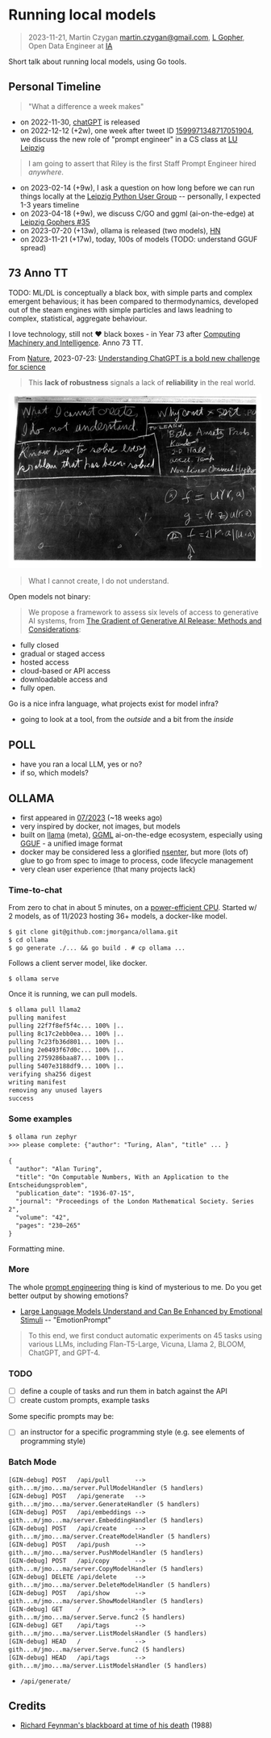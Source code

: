 # Running local models

> 2023-11-21, Martin Czygan <martin.czygan@gmail.com>, [L Gopher](https://golangleipzig.space), Open Data Engineer at [IA](https://archive.org)

Short talk about running local models, using Go tools.

## Personal Timeline

> "What a difference a week makes"

* on 2022-11-30, [chatGPT](https://en.wikipedia.org/wiki/ChatGPT) is released
* on 2022-12-12 (+2w), one week after tweet ID [1599971348717051904](https://twitter.com/alexandr_wang/status/1599971348717051904), we discuss the new role of "prompt engineer" in a CS class at [LU Leipzig](https://en.wikipedia.org/wiki/Lancaster_University_Leipzig)

> I am going to assert that Riley is the first Staff Prompt Engineer hired *anywhere*.

* on 2023-02-14 (+9w), I ask a question on how long before we can run things locally at the [Leipzig Python User Group](https://lpug.github.io/) -- personally, I expected 1-3 years timeline
* on 2023-04-18 (+9w), we discuss C/GO and ggml (ai-on-the-edge) at [Leipzig Gophers #35](https://golangleipzig.space/posts/meetup-35-wrapup/)
* on 2023-07-20 (+13w), ollama is released (two models), [HN](https://news.ycombinator.com/item?id=36802582)
* on 2023-11-21 (+17w), today, 100s of models (TODO: understand GGUF spread)

## 73 Anno TT

TODO: ML/DL is conceptually a black box, with simple parts and complex emergent
behavious; it has been compared to thermodynamics, developed out of the steam
engines with simple particles and laws leadning to complex, statistical,
aggregate behaviour.

I love technology, still not ❤️  black boxes - in Year 73 after [Computing Machinery
and Intelligence](https://phil415.pbworks.com/f/TuringComputing.pdf). Anno 73 TT.

From [Nature](https://www.nature.com/), 2023-07-23: [Understanding ChatGPT is a bold new challenge for science](https://www.nature.com/articles/d41586-023-02366-2.pdf)

> This **lack of robustness** signals a lack of **reliability** in the real world.

![](static/default-30.jpg)

> What I cannot create, I do not understand.

Open models not binary:

> We propose a framework to assess six levels of access to generative AI
> systems, from [The Gradient of Generative AI Release: Methods and
> Considerations](https://arxiv.org/pdf/2302.04844.pdf):

* fully closed
* gradual or staged access
* hosted access
* cloud-based or API access
* downloadable access and
* fully open.

Go is a nice infra language, what projects exist for model infra?

* going to look at a tool, from the *outside* and a bit from the *inside*

## POLL

* have you ran a local LLM, yes or no?
* if so, which models?

## OLLAMA

* first appeared in [07/2023](http://web.archive.org/web/20230720133902/https://ollama.ai/) (~18 weeks ago)
* very inspired by docker, not images, but models
* built on [llama](https://ai.meta.com/llama/) (meta), [GGML](http://ggml.ai/) ai-on-the-edge ecosystem, especially using [GGUF](https://www.reddit.com/r/LocalLLaMA/comments/15triq2/gguf_is_going_to_make_llamacpp_much_better_and/) - a unified image format
* docker may be considered less a glorified [nsenter](https://man7.org/linux/man-pages/man1/nsenter.1.html), but more (lots of) glue to go from spec to image to process, code lifecycle management
* very clean user experience (that many projects lack)

### Time-to-chat

From zero to chat in about 5 minutes, on a [power-efficient
CPU](https://www.intel.com/content/www/us/en/processors/processor-numbers.html).
Started w/ 2 models, as of 11/2023 hosting 36+ models, a docker-like model.

```
$ git clone git@github.com:jmorganca/ollama.git
$ cd ollama
$ go generate ./... && go build . # cp ollama ...
```

Follows a client server model, like docker.

```
$ ollama serve
```

Once it is running, we can pull models.

```
$ ollama pull llama2
pulling manifest
pulling 22f7f8ef5f4c... 100% |..
pulling 8c17c2ebb0ea... 100% |..
pulling 7c23fb36d801... 100% |..
pulling 2e0493f67d0c... 100% |..
pulling 2759286baa87... 100% |..
pulling 5407e3188df9... 100% |..
verifying sha256 digest
writing manifest
removing any unused layers
success
```

### Some examples

```
$ ollama run zephyr
>>> please complete: {"author": "Turing, Alan", "title" ... }

{
  "author": "Alan Turing",
  "title": "On Computable Numbers, With an Application to the Entscheidungsproblem",
  "publication_date": "1936-07-15",
  "journal": "Proceedings of the London Mathematical Society. Series 2",
  "volume": "42",
  "pages": "230–265"
}
```

Formatting mine.

### More

The whole [prompt engineering](https://en.wikipedia.org/wiki/Prompt_engineering) thing is kind of mysterious to me. Do you get better output by showing emotions?

* [Large Language Models Understand and Can Be Enhanced by Emotional Stimuli](https://arxiv.org/pdf/2307.11760.pdf) -- "EmotionPrompt"

> To this end, we first conduct automatic experiments on 45 tasks using various
> LLMs, including Flan-T5-Large, Vicuna, Llama 2, BLOOM, ChatGPT, and GPT-4.


### TODO

* [ ] define a couple of tasks and run them in batch against the API
* [ ] create custom prompts, example tasks

Some specific prompts may be:

* [ ] an instructor for a specific programming style (e.g. see elements of programming style)


### Batch Mode

```
[GIN-debug] POST   /api/pull       --> gith...m/jmo...ma/server.PullModelHandler (5 handlers)
[GIN-debug] POST   /api/generate   --> gith...m/jmo...ma/server.GenerateHandler (5 handlers)
[GIN-debug] POST   /api/embeddings --> gith...m/jmo...ma/server.EmbeddingHandler (5 handlers)
[GIN-debug] POST   /api/create     --> gith...m/jmo...ma/server.CreateModelHandler (5 handlers)
[GIN-debug] POST   /api/push       --> gith...m/jmo...ma/server.PushModelHandler (5 handlers)
[GIN-debug] POST   /api/copy       --> gith...m/jmo...ma/server.CopyModelHandler (5 handlers)
[GIN-debug] DELETE /api/delete     --> gith...m/jmo...ma/server.DeleteModelHandler (5 handlers)
[GIN-debug] POST   /api/show       --> gith...m/jmo...ma/server.ShowModelHandler (5 handlers)
[GIN-debug] GET    /               --> gith...m/jmo...ma/server.Serve.func2 (5 handlers)
[GIN-debug] GET    /api/tags       --> gith...m/jmo...ma/server.ListModelsHandler (5 handlers)
[GIN-debug] HEAD   /               --> gith...m/jmo...ma/server.Serve.func2 (5 handlers)
[GIN-debug] HEAD   /api/tags       --> gith...m/jmo...ma/server.ListModelsHandler (5 handlers)
```

* `/api/generate/`


## Credits

* [Richard Feynman's blackboard at time of his death](https://digital.archives.caltech.edu/collections/Photographs/1.10-29/) (1988)
